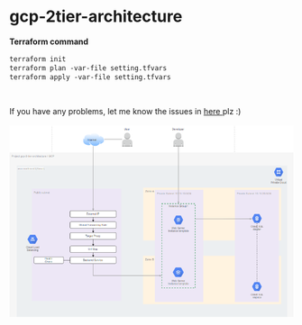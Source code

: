 # gcp-2tier-architecture

<p><b>Terraform command</b>   
<p><pre><code>terraform init
terraform plan -var-file setting.tfvars
terraform apply -var-file setting.tfvars
</code></pre>
<br>
<p> If you have any problems, let me know the issues in <a href="https://github.com/hayleyshim/gcp-demo/issues"> here </a> plz :) </b>
<br>
<br>
<img src="https://github.com/hayleyshim/gcp-demo/blob/main/demo_architecture.png?raw=true">
